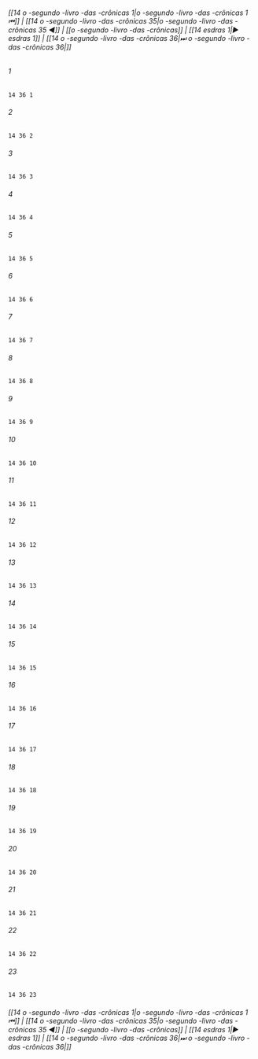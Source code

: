
###### [[14 o -segundo -livro -das -crônicas 1|o -segundo -livro -das -crônicas 1 ⏮]] | [[14 o -segundo -livro -das -crônicas 35|o -segundo -livro -das -crônicas 35 ◀]] | [[o -segundo -livro -das -crônicas]] | [[14 еsdras 1|▶ еsdras 1]] | [[14 o -segundo -livro -das -crônicas 36|⏭ o -segundo -livro -das -crônicas 36|]]

###### 1
``` verse
14 36 1 
```
###### 2
``` verse
14 36 2 
```
###### 3
``` verse
14 36 3 
```
###### 4
``` verse
14 36 4 
```
###### 5
``` verse
14 36 5 
```
###### 6
``` verse
14 36 6 
```
###### 7
``` verse
14 36 7 
```
###### 8
``` verse
14 36 8 
```
###### 9
``` verse
14 36 9 
```
###### 10
``` verse
14 36 10 
```
###### 11
``` verse
14 36 11 
```
###### 12
``` verse
14 36 12 
```
###### 13
``` verse
14 36 13 
```
###### 14
``` verse
14 36 14 
```
###### 15
``` verse
14 36 15 
```
###### 16
``` verse
14 36 16 
```
###### 17
``` verse
14 36 17 
```
###### 18
``` verse
14 36 18 
```
###### 19
``` verse
14 36 19 
```
###### 20
``` verse
14 36 20 
```
###### 21
``` verse
14 36 21 
```
###### 22
``` verse
14 36 22 
```
###### 23
``` verse
14 36 23 
```

###### [[14 o -segundo -livro -das -crônicas 1|o -segundo -livro -das -crônicas 1 ⏮]] | [[14 o -segundo -livro -das -crônicas 35|o -segundo -livro -das -crônicas 35 ◀]] | [[o -segundo -livro -das -crônicas]] | [[14 еsdras 1|▶ еsdras 1]] | [[14 o -segundo -livro -das -crônicas 36|⏭ o -segundo -livro -das -crônicas 36|]]

